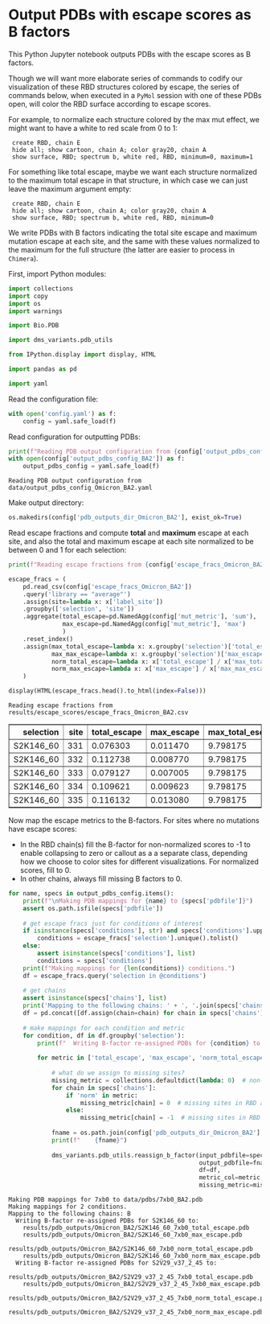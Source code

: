 # Output PDBs with escape scores as B factors
This Python Jupyter notebook outputs PDBs with the escape scores as B factors.

Though we will want more elaborate series of commands to codify our visualization of these RBD structures colored by escape, the series of commands below, when executed in a `PyMol` session with one of these PDBs open, will color the RBD surface according to escape scores.

For example, to normalize each structure colored by the max mut effect, we might want to have a white to red scale from 0 to 1:

     create RBD, chain E
     hide all; show cartoon, chain A; color gray20, chain A
     show surface, RBD; spectrum b, white red, RBD, minimum=0, maximum=1
     
For something like total escape, maybe we want each structure normalized to the maximum total escape in that structure, in which case we can just leave the maximum argument empty:

     create RBD, chain E
     hide all; show cartoon, chain A; color gray20, chain A
     show surface, RBD; spectrum b, white red, RBD, minimum=0
     
We write PDBs with B factors indicating the total site escape and maximum mutation escape at each site, and the same with these values normalized to the maximum for the full structure (the latter are easier to process in `Chimera`).

First, import Python modules:


```python
import collections
import copy
import os
import warnings

import Bio.PDB

import dms_variants.pdb_utils

from IPython.display import display, HTML

import pandas as pd

import yaml
```

Read the configuration file:


```python
with open('config.yaml') as f:
    config = yaml.safe_load(f)
```

Read configuration for outputting PDBs:


```python
print(f"Reading PDB output configuration from {config['output_pdbs_config_BA2']}")
with open(config['output_pdbs_config_BA2']) as f:
    output_pdbs_config = yaml.safe_load(f)
```

    Reading PDB output configuration from data/output_pdbs_config_Omicron_BA2.yaml


Make output directory:


```python
os.makedirs(config['pdb_outputs_dir_Omicron_BA2'], exist_ok=True)
```

Read escape fractions and compute **total** and **maximum** escape at each site, and also the total and maximum escape at each site normalized to be between 0 and 1 for each selection:


```python
print(f"Reading escape fractions from {config['escape_fracs_Omicron_BA2']}")

escape_fracs = (
    pd.read_csv(config['escape_fracs_Omicron_BA2'])
    .query('library == "average"')
    .assign(site=lambda x: x['label_site'])
    .groupby(['selection', 'site'])
    .aggregate(total_escape=pd.NamedAgg(config['mut_metric'], 'sum'),
               max_escape=pd.NamedAgg(config['mut_metric'], 'max')
               )
    .reset_index()
    .assign(max_total_escape=lambda x: x.groupby('selection')['total_escape'].transform('max'),
            max_max_escape=lambda x: x.groupby('selection')['max_escape'].transform('max'),
            norm_total_escape=lambda x: x['total_escape'] / x['max_total_escape'],
            norm_max_escape=lambda x: x['max_escape'] / x['max_max_escape'])
    )

display(HTML(escape_fracs.head().to_html(index=False)))
```

    Reading escape fractions from results/escape_scores/escape_fracs_Omicron_BA2.csv



<table border="1" class="dataframe">
  <thead>
    <tr style="text-align: right;">
      <th>selection</th>
      <th>site</th>
      <th>total_escape</th>
      <th>max_escape</th>
      <th>max_total_escape</th>
      <th>max_max_escape</th>
      <th>norm_total_escape</th>
      <th>norm_max_escape</th>
    </tr>
  </thead>
  <tbody>
    <tr>
      <td>S2K146_60</td>
      <td>331</td>
      <td>0.076303</td>
      <td>0.011470</td>
      <td>9.798175</td>
      <td>0.8332</td>
      <td>0.007787</td>
      <td>0.013766</td>
    </tr>
    <tr>
      <td>S2K146_60</td>
      <td>332</td>
      <td>0.112738</td>
      <td>0.008770</td>
      <td>9.798175</td>
      <td>0.8332</td>
      <td>0.011506</td>
      <td>0.010526</td>
    </tr>
    <tr>
      <td>S2K146_60</td>
      <td>333</td>
      <td>0.079127</td>
      <td>0.007005</td>
      <td>9.798175</td>
      <td>0.8332</td>
      <td>0.008076</td>
      <td>0.008407</td>
    </tr>
    <tr>
      <td>S2K146_60</td>
      <td>334</td>
      <td>0.109621</td>
      <td>0.009623</td>
      <td>9.798175</td>
      <td>0.8332</td>
      <td>0.011188</td>
      <td>0.011549</td>
    </tr>
    <tr>
      <td>S2K146_60</td>
      <td>335</td>
      <td>0.116132</td>
      <td>0.013080</td>
      <td>9.798175</td>
      <td>0.8332</td>
      <td>0.011852</td>
      <td>0.015699</td>
    </tr>
  </tbody>
</table>


Now map the escape metrics to the B-factors.
For sites where no mutations have escape scores:
 - In the RBD chain(s) fill the B-factor for non-normalized scores to -1 to enable collapsing to zero or callout as a a separate class, depending how we choose to color sites for different visualizations. For normalized scores, fill to 0.
 - In other chains, always fill missing B factors to 0.  


```python
for name, specs in output_pdbs_config.items():
    print(f"\nMaking PDB mappings for {name} to {specs['pdbfile']}")
    assert os.path.isfile(specs['pdbfile'])
    
    # get escape fracs just for conditions of interest
    if isinstance(specs['conditions'], str) and specs['conditions'].upper() == 'ALL':
        conditions = escape_fracs['selection'].unique().tolist()
    else:
        assert isinstance(specs['conditions'], list)
        conditions = specs['conditions']
    print(f"Making mappings for {len(conditions)} conditions.")
    df = escape_fracs.query('selection in @conditions')
    
    # get chains
    assert isinstance(specs['chains'], list)
    print('Mapping to the following chains: ' + ', '.join(specs['chains']))
    df = pd.concat([df.assign(chain=chain) for chain in specs['chains']], ignore_index=True)
    
    # make mappings for each condition and metric
    for condition, df in df.groupby('selection'):
        print(f"  Writing B-factor re-assigned PDBs for {condition} to:")
    
        for metric in ['total_escape', 'max_escape', 'norm_total_escape', 'norm_max_escape']:
        
            # what do we assign to missing sites?
            missing_metric = collections.defaultdict(lambda: 0)  # non-RBD chains always fill to zero
            for chain in specs['chains']:
                if 'norm' in metric:
                    missing_metric[chain] = 0  # missing sites in RBD are 0 for normalized metric PDBs
                else:
                    missing_metric[chain] = -1  # missing sites in RBD are -1 for non-normalized metric PDBs
        
            fname = os.path.join(config['pdb_outputs_dir_Omicron_BA2'], f"{condition}_{name}_{metric}.pdb")
            print(f"    {fname}")
            
            dms_variants.pdb_utils.reassign_b_factor(input_pdbfile=specs['pdbfile'],
                                                     output_pdbfile=fname,
                                                     df=df,
                                                     metric_col=metric,
                                                     missing_metric=missing_metric)
```

    
    Making PDB mappings for 7xb0 to data/pdbs/7xb0_BA2.pdb
    Making mappings for 2 conditions.
    Mapping to the following chains: B
      Writing B-factor re-assigned PDBs for S2K146_60 to:
        results/pdb_outputs/Omicron_BA2/S2K146_60_7xb0_total_escape.pdb
        results/pdb_outputs/Omicron_BA2/S2K146_60_7xb0_max_escape.pdb
        results/pdb_outputs/Omicron_BA2/S2K146_60_7xb0_norm_total_escape.pdb
        results/pdb_outputs/Omicron_BA2/S2K146_60_7xb0_norm_max_escape.pdb
      Writing B-factor re-assigned PDBs for S2V29_v37_2_45 to:
        results/pdb_outputs/Omicron_BA2/S2V29_v37_2_45_7xb0_total_escape.pdb
        results/pdb_outputs/Omicron_BA2/S2V29_v37_2_45_7xb0_max_escape.pdb
        results/pdb_outputs/Omicron_BA2/S2V29_v37_2_45_7xb0_norm_total_escape.pdb
        results/pdb_outputs/Omicron_BA2/S2V29_v37_2_45_7xb0_norm_max_escape.pdb



```python

```
